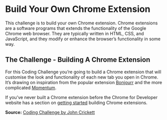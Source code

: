 # Build Your Own Chrome Extension

This challenge is to build your own Chrome extension. Chrome extensions are a software programs that extends the functionality of the Google Chrome web browser. They are typically written in HTML, CSS, and JavaScript, and they modify or enhance the browser’s functionality in some way.

## The Challenge - Building A Chrome Extension
For this Coding Challenge you’re going to build a Chrome extension that will customise the look and functionality of each new tab you open in Chrome. It’s drawing on inspiration from the popular extension [Bonjourr](https://chromewebstore.google.com/detail/laookkfknpbbblfpciffpaejjkokdgca?hl=en) and the more complicated [Momentum](https://chromewebstore.google.com/detail/bonjourr-%C2%B7-minimalist-sta/dlnejlppicbjfcfcedcflplfjajinajd).

If you’ve never built a Chrome extension before the Chrome for Developer website has a section on [getting started](https://developer.chrome.com/docs/extensions/get-started) building Chrome extensions.

**Source:** [Coding Challenge by John Crickett](https://codingchallenges.fyi/challenges/challenge-chrome-extension)

